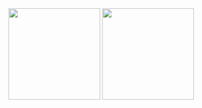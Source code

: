 <div>
<img height="180em" src="https://github-readme-stats.vercel.app/api?username=ChristianSilvaPaz&count_private=true&theme=dracula"/>
<img height="180em" src="https://github-readme-stats.vercel.app/api/top-langs/?username=ChristianSilvaPaz&amp;layout=compact&theme=dracula" style="max-width: 100%;">
</div>
